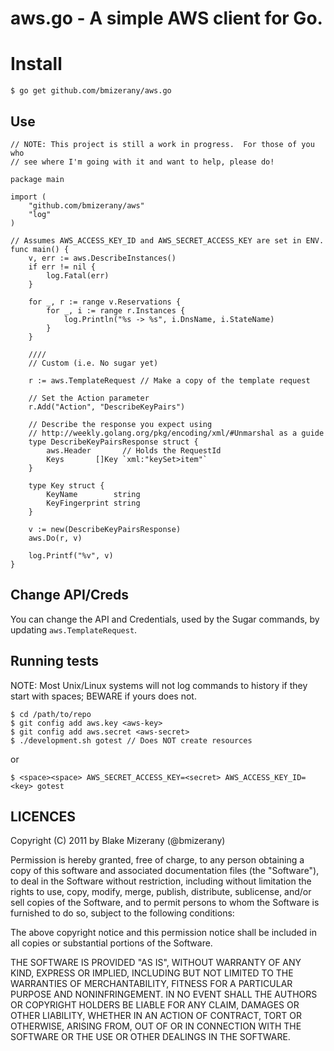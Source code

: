# aws.go - A simple AWS client for Go.

# Install

	$ go get github.com/bmizerany/aws.go

## Use

	// NOTE: This project is still a work in progress.  For those of you who
	// see where I'm going with it and want to help, please do!

	package main

	import (
		"github.com/bmizerany/aws"
		"log"
	)

	// Assumes AWS_ACCESS_KEY_ID and AWS_SECRET_ACCESS_KEY are set in ENV.
	func main() {
		v, err := aws.DescribeInstances()
		if err != nil {
			log.Fatal(err)
		}

		for _, r := range v.Reservations {
			for _, i := range r.Instances {
				log.Println("%s -> %s", i.DnsName, i.StateName)
			}
		}

		////
		// Custom (i.e. No sugar yet)

		r := aws.TemplateRequest // Make a copy of the template request

		// Set the Action parameter
		r.Add("Action", "DescribeKeyPairs")

		// Describe the response you expect using
		// http://weekly.golang.org/pkg/encoding/xml/#Unmarshal as a guide
		type DescribeKeyPairsResponse struct {
			aws.Header       // Holds the RequestId
			Keys       []Key `xml:"keySet>item"`
		}

		type Key struct {
			KeyName        string
			KeyFingerprint string
		}

		v := new(DescribeKeyPairsResponse)
		aws.Do(r, v)

		log.Printf("%v", v)
	}

## Change API/Creds

You can change the API and Credentials, used by the Sugar commands, by updating `aws.TemplateRequest`.

## Running tests

NOTE: Most Unix/Linux systems will not log commands to history if they start with spaces; BEWARE if yours does not.

	$ cd /path/to/repo
	$ git config add aws.key <aws-key>
	$ git config add aws.secret <aws-secret>
	$ ./development.sh gotest // Does NOT create resources

or

	$ <space><space> AWS_SECRET_ACCESS_KEY=<secret> AWS_ACCESS_KEY_ID=<key> gotest

## LICENCES

Copyright (C) 2011 by Blake Mizerany (@bmizerany)

Permission is hereby granted, free of charge, to any person obtaining a copy
of this software and associated documentation files (the "Software"), to deal
in the Software without restriction, including without limitation the rights
to use, copy, modify, merge, publish, distribute, sublicense, and/or sell
copies of the Software, and to permit persons to whom the Software is
furnished to do so, subject to the following conditions:

The above copyright notice and this permission notice shall be included in
all copies or substantial portions of the Software.

THE SOFTWARE IS PROVIDED "AS IS", WITHOUT WARRANTY OF ANY KIND, EXPRESS OR
IMPLIED, INCLUDING BUT NOT LIMITED TO THE WARRANTIES OF MERCHANTABILITY,
FITNESS FOR A PARTICULAR PURPOSE AND NONINFRINGEMENT. IN NO EVENT SHALL THE
AUTHORS OR COPYRIGHT HOLDERS BE LIABLE FOR ANY CLAIM, DAMAGES OR OTHER
LIABILITY, WHETHER IN AN ACTION OF CONTRACT, TORT OR OTHERWISE, ARISING FROM,
OUT OF OR IN CONNECTION WITH THE SOFTWARE OR THE USE OR OTHER DEALINGS IN
THE SOFTWARE. 

